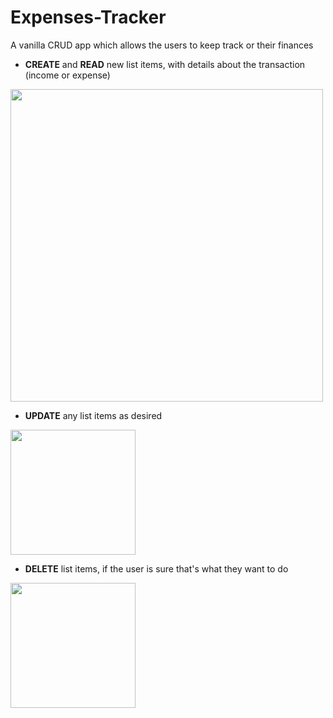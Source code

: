 # Expenses-Tracker
 
<p>A vanilla CRUD app which allows the users to keep track or their finances</p>

 - **CREATE** and **READ** new list items, with details about the transaction (income or expense)
<img src="https://user-images.githubusercontent.com/78725314/223628930-d80ec2e7-c666-4ac3-993f-898460f35561.jpg" width=500px/>

- **UPDATE** any list items as desired
<img src="https://user-images.githubusercontent.com/78725314/223629763-84a70ddb-1168-4889-9af8-729c5ee8108d.jpg" width=200px />

- **DELETE** list items, if the user is sure that's what they want to do
<img src="https://user-images.githubusercontent.com/78725314/223629799-b57ea6f4-efa5-41d5-821c-2eb0c981eeba.jpg" width=200px />
